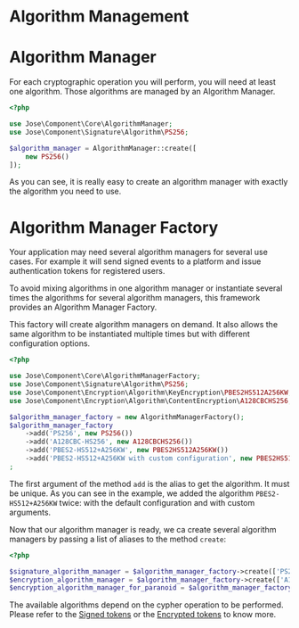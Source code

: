 Algorithm Management
====================

# Algorithm Manager

For each cryptographic operation you will perform, you will need at least one algorithm.
Those algorithms are managed by an Algorithm Manager.

```php
<?php

use Jose\Component\Core\AlgorithmManager;
use Jose\Component\Signature\Algorithm\PS256;

$algorithm_manager = AlgorithmManager::create([
    new PS256()
]);
```

As you can see, it is really easy to create an algorithm manager with exactly the algorithm you need to use.

# Algorithm Manager Factory

Your application may need several algorithm managers for several use cases.
For example it will send signed events to a platform and issue authentication tokens for registered users.  

To avoid mixing algorithms in one algorithm manager or instantiate several times the algorithms for several algorithm managers,
this framework provides an Algorithm Manager Factory.

This factory will create algorithm managers on demand. It also allows the same algorithm to be instantiated multiple times but with different configuration options.

```php
<?php

use Jose\Component\Core\AlgorithmManagerFactory;
use Jose\Component\Signature\Algorithm\PS256;
use Jose\Component\Encryption\Algorithm\KeyEncryption\PBES2HS512A256KW;
use Jose\Component\Encryption\Algorithm\ContentEncryption\A128CBCHS256;

$algorithm_manager_factory = new AlgorithmManagerFactory();
$algorithm_manager_factory
    ->add('PS256', new PS256())
    ->add('A128CBC-HS256', new A128CBCHS256())
    ->add('PBES2-HS512+A256KW', new PBES2HS512A256KW())
    ->add('PBES2-HS512+A256KW with custom configuration', new PBES2HS512A256KW(128, 8192))
;
```

The first argument of the method `add` is the alias to get the algorithm. It must be unique.
As you can see in the example, we added the algorithm `PBES2-HS512+A256KW` twice: with the default configuration and with custom arguments.

Now that our algorithm manager is ready, we ca create several algorithm managers by passing a list of aliases to the method `create`:

```php
<?php

$signature_algorithm_manager = $algorithm_manager_factory->create(['PS256']);
$encryption_algorithm_manager = $algorithm_manager_factory->create(['A128CBC-HS256', 'PBES2-HS512+A256KW']);
$encryption_algorithm_manager_for_paranoid = $algorithm_manager_factory->create(['A128CBC-HS256', 'PBES2-HS512+A256KW with custom configuration']);
```

The available algorithms depend on the cypher operation to be performed.
Please refer to the [Signed tokens](../jws/index.md) or the [Encrypted tokens](../jwe/index.md) to know more.
